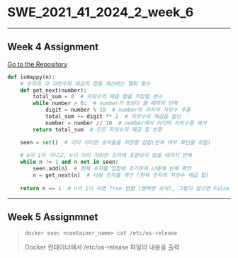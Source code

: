 # SWE_2021_41_2024_2_week_6

---

## Week 4 Assignment

[Go to the Repository](https://github.com/Jinozzs/SWE_2021_41_2024_2_week_4.git)

```python
def isHappy(n):
    # 숫자의 각 자릿수의 제곱의 합을 계산하는 헬퍼 함수
    def get_next(number):
        total_sum = 0  # 자릿수의 제곱 합을 저장할 변수
        while number > 0:  # number가 0보다 클 때까지 반복
            digit = number % 10  # number의 마지막 자릿수 추출
            total_sum += digit ** 2  # 자릿수의 제곱을 합산
            number = number // 10  # number에서 마지막 자릿수를 제거
        return total_sum  # 모든 자릿수의 제곱 합 반환

    seen = set()  # 이미 처리한 숫자들을 저장할 집합(반복 여부 확인을 위함)
    
    # n이 1이 아니고, n이 이미 처리한 숫자에 포함되지 않을 때까지 반복
    while n != 1 and n not in seen:
        seen.add(n)  # 현재 숫자를 집합에 추가하여 나중에 반복 확인
        n = get_next(n)  # 다음 숫자를 계산 (현재 숫자의 자릿수 제곱 합)
    
    return n == 1  # n이 1이 되면 True 반환 (행복한 숫자), 그렇지 않으면 False 반환
```

---

## Week 5 Assignmnet

> ```
> docker exec <container_name> cat /etc/os-release
> ```
> Docker 컨테이너에서 /etc/os-release 파일의 내용을 출력

